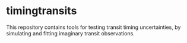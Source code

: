 # timingtransits
This repository contains tools for testing transit timing uncertainties, by simulating and fitting imaginary transit observations. 
